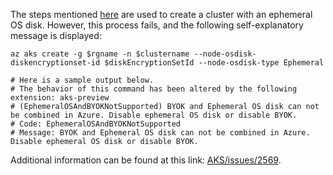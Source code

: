 The steps mentioned [here](ecurity-encrypt-diskencryptionset_osdisk.md) are used to create a cluster with an ephemeral OS disk. However, this process fails, and the following self-explanatory message is displayed:

```
az aks create -g $rgname -n $clustername --node-osdisk-diskencryptionset-id $diskEncryptionSetId --node-osdisk-type Ephemeral

# Here is a sample output below.
# The behavior of this command has been altered by the following extension: aks-preview
# (EphemeralOSAndBYOKNotSupported) BYOK and Ephemeral OS disk can not be combined in Azure. Disable ephemeral OS disk or disable BYOK.
# Code: EphemeralOSAndBYOKNotSupported
# Message: BYOK and Ephemeral OS disk can not be combined in Azure. Disable ephemeral OS disk or disable BYOK.
```

Additional information can be found at this link: [AKS/issues/2569](https://github.com/Azure/AKS/issues/2569).
